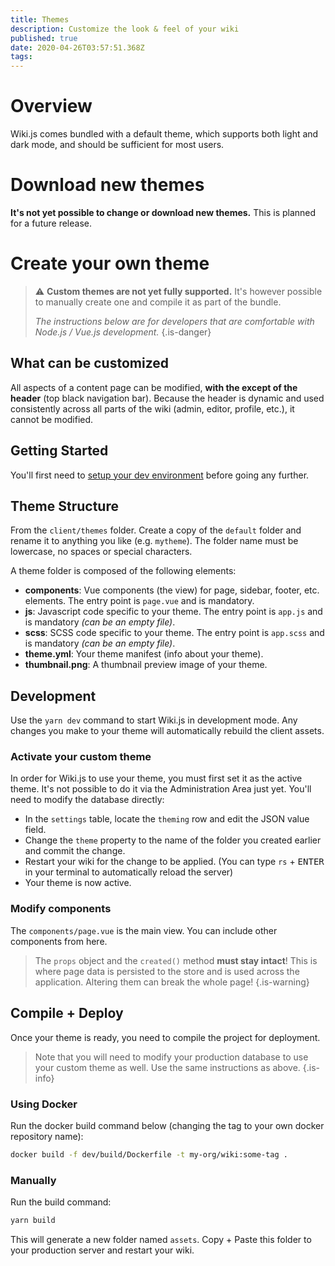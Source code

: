 ```yaml
---
title: Themes
description: Customize the look & feel of your wiki
published: true
date: 2020-04-26T03:57:51.368Z
tags: 
---
```


# Overview

Wiki.js comes bundled with a default theme, which supports both light and dark mode, and should be sufficient for most users.

# Download new themes

**It's not yet possible to change or download new themes.** This is planned for a future release.

# Create your own theme

> :warning: **Custom themes are not yet fully supported.** It's however possible to manually create one and compile it as part of the bundle.
>
> *The instructions below are for developers that are comfortable with Node.js / Vue.js development.*
{.is-danger}

## What can be customized

All aspects of a content page can be modified, **with the except of the header** (top black navigation bar). Because the header is dynamic and used consistently across all parts of the wiki (admin, editor, profile, etc.), it cannot be modified.

## Getting Started

You'll first need to [setup your dev environment](/dev) before going any further.

## Theme Structure

From the `client/themes` folder. Create a copy of the `default` folder and rename it to anything you like (e.g. `mytheme`). The folder name must be lowercase, no spaces or special characters.

A theme folder is composed of the following elements:

- **components**: Vue components (the view) for page, sidebar, footer, etc. elements. The entry point is `page.vue` and is mandatory.
- **js**: Javascript code specific to your theme. The entry point is `app.js` and is mandatory *(can be an empty file)*.
- **scss**: SCSS code specific to your theme. The entry point is `app.scss` and is mandatory *(can be an empty file)*.
- **theme.yml**: Your theme manifest (info about your theme).
- **thumbnail.png**: A thumbnail preview image of your theme.

## Development

Use the `yarn dev` command to start Wiki.js in development mode. Any changes you make to your theme will automatically rebuild the client assets.

### Activate your custom theme

In order for Wiki.js to use your theme, you must first set it as the active theme. It's not possible to do it via the Administration Area just yet. You'll need to modify the database directly:

- In the `settings` table, locate the `theming` row and edit the JSON value field.
- Change the `theme` property to the name of the folder you created earlier and commit the change.
- Restart your wiki for the change to be applied. (You can type `rs` + <kbd>ENTER</kbd> in your terminal to automatically reload the server)
- Your theme is now active.

### Modify components

The `components/page.vue` is the main view. You can include other components from here.

> The `props` object and the `created()` method **must stay intact**! This is where page data is persisted to the store and is used across the application. Altering them can break the whole page!
{.is-warning}

## Compile + Deploy

Once your theme is ready, you need to compile the project for deployment.

> Note that you will need to modify your production database to use your custom theme as well. Use the same instructions as above.
{.is-info}

### Using Docker

Run the docker build command below (changing the tag to your own docker repository name):

```bash
docker build -f dev/build/Dockerfile -t my-org/wiki:some-tag .
```

### Manually

Run the build command:
```bash
yarn build
```

This will generate a new folder named `assets`. Copy + Paste this folder to your production server and restart your wiki.
